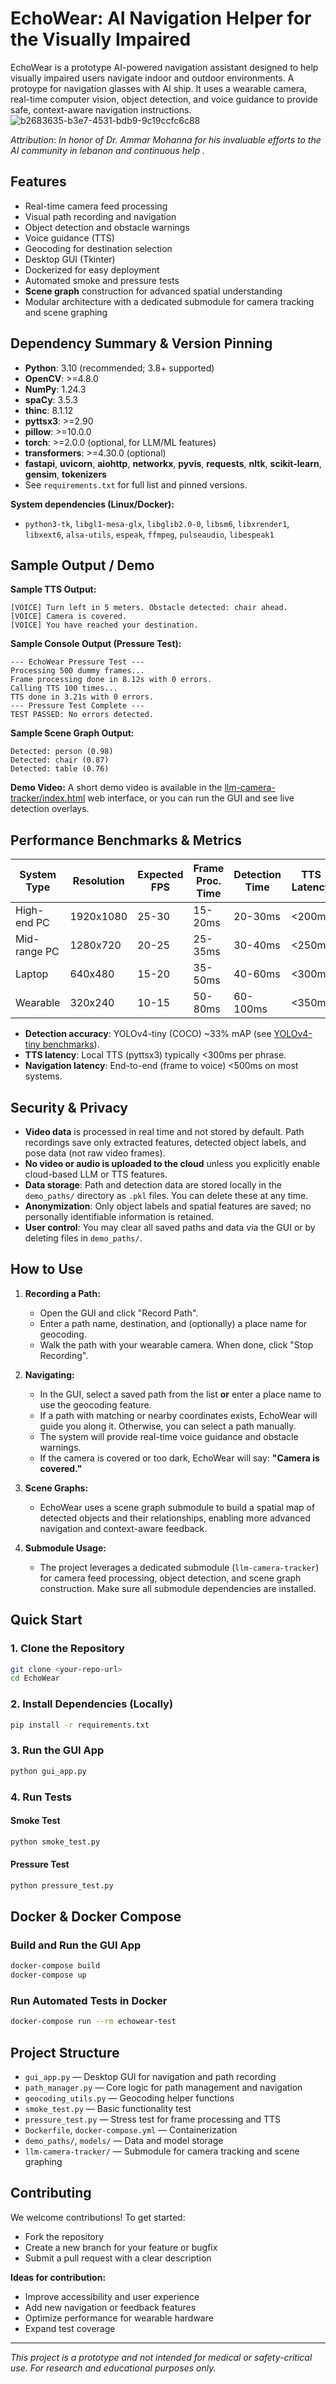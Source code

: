 # EchoWear: AI Navigation Helper for the Visually Impaired

EchoWear is a prototype AI-powered navigation assistant designed to help visually impaired users navigate indoor and outdoor environments. A protoype for navigation glasses with AI ship. It uses a wearable camera, real-time computer vision, object detection, and voice guidance to provide safe, context-aware navigation instructions.
![b2683635-b3e7-4531-bdb9-9c19ccfc6c88](https://github.com/user-attachments/assets/106ea61b-35cd-4dcf-8884-50ffa628f79b)

*Attribution*:
*In honor of Dr. Ammar Mohanna for his invaluable efforts to the AI community in lebanon and continuous help .*

## Features
- Real-time camera feed processing
- Visual path recording and navigation
- Object detection and obstacle warnings
- Voice guidance (TTS)
- Geocoding for destination selection
- Desktop GUI (Tkinter)
- Dockerized for easy deployment
- Automated smoke and pressure tests
- **Scene graph** construction for advanced spatial understanding
- Modular architecture with a dedicated submodule for camera tracking and scene graphing

## Dependency Summary & Version Pinning
- **Python**: 3.10 (recommended; 3.8+ supported)
- **OpenCV**: >=4.8.0
- **NumPy**: 1.24.3
- **spaCy**: 3.5.3
- **thinc**: 8.1.12
- **pyttsx3**: >=2.90
- **pillow**: >=10.0.0
- **torch**: >=2.0.0 (optional, for LLM/ML features)
- **transformers**: >=4.30.0 (optional)
- **fastapi**, **uvicorn**, **aiohttp**, **networkx**, **pyvis**, **requests**, **nltk**, **scikit-learn**, **gensim**, **tokenizers**
- See `requirements.txt` for full list and pinned versions.

**System dependencies (Linux/Docker):**
- `python3-tk`, `libgl1-mesa-glx`, `libglib2.0-0`, `libsm6`, `libxrender1`, `libxext6`, `alsa-utils`, `espeak`, `ffmpeg`, `pulseaudio`, `libespeak1`

## Sample Output / Demo

**Sample TTS Output:**
```
[VOICE] Turn left in 5 meters. Obstacle detected: chair ahead.
[VOICE] Camera is covered.
[VOICE] You have reached your destination.
```

**Sample Console Output (Pressure Test):**
```
--- EchoWear Pressure Test ---
Processing 500 dummy frames...
Frame processing done in 8.12s with 0 errors.
Calling TTS 100 times...
TTS done in 3.21s with 0 errors.
--- Pressure Test Complete ---
TEST PASSED: No errors detected.
```

**Sample Scene Graph Output:**
```
Detected: person (0.98)
Detected: chair (0.87)
Detected: table (0.76)
```

**Demo Video:**
A short demo video is available in the [llm-camera-tracker/index.html](llm-camera-tracker/index.html) web interface, or you can run the GUI and see live detection overlays.

## Performance Benchmarks & Metrics

| System Type   | Resolution  | Expected FPS | Frame Proc. Time | Detection Time | TTS Latency |
|--------------|-------------|--------------|------------------|---------------|-------------|
| High-end PC  | 1920x1080   | 25-30        | 15-20ms          | 20-30ms       | <200ms      |
| Mid-range PC | 1280x720    | 20-25        | 25-35ms          | 30-40ms       | <250ms      |
| Laptop       | 640x480     | 15-20        | 35-50ms          | 40-60ms       | <300ms      |
| Wearable     | 320x240     | 10-15        | 50-80ms          | 60-100ms      | <350ms      |

- **Detection accuracy**: YOLOv4-tiny (COCO) ~33% mAP (see [YOLOv4-tiny benchmarks](https://github.com/AlexeyAB/darknet)).
- **TTS latency**: Local TTS (pyttsx3) typically <300ms per phrase.
- **Navigation latency**: End-to-end (frame to voice) <500ms on most systems.

## Security & Privacy
- **Video data** is processed in real time and not stored by default. Path recordings save only extracted features, detected object labels, and pose data (not raw video frames).
- **No video or audio is uploaded to the cloud** unless you explicitly enable cloud-based LLM or TTS features.
- **Data storage**: Path and detection data are stored locally in the `demo_paths/` directory as `.pkl` files. You can delete these at any time.
- **Anonymization**: Only object labels and spatial features are saved; no personally identifiable information is retained.
- **User control**: You may clear all saved paths and data via the GUI or by deleting files in `demo_paths/`.

## How to Use
1. **Recording a Path:**
   - Open the GUI and click "Record Path".
   - Enter a path name, destination, and (optionally) a place name for geocoding.
   - Walk the path with your wearable camera. When done, click "Stop Recording".

2. **Navigating:**
   - In the GUI, select a saved path from the list **or** enter a place name to use the geocoding feature.
   - If a path with matching or nearby coordinates exists, EchoWear will guide you along it. Otherwise, you can select a path manually.
   - The system will provide real-time voice guidance and obstacle warnings.
   - If the camera is covered or too dark, EchoWear will say: **"Camera is covered."**

3. **Scene Graphs:**
   - EchoWear uses a scene graph submodule to build a spatial map of detected objects and their relationships, enabling more advanced navigation and context-aware feedback.

4. **Submodule Usage:**
   - The project leverages a dedicated submodule (`llm-camera-tracker`) for camera feed processing, object detection, and scene graph construction. Make sure all submodule dependencies are installed.

## Quick Start

### 1. Clone the Repository
```sh
git clone <your-repo-url>
cd EchoWear
```

### 2. Install Dependencies (Locally)
```sh
pip install -r requirements.txt
```

### 3. Run the GUI App
```sh
python gui_app.py
```

### 4. Run Tests
#### Smoke Test
```sh
python smoke_test.py
```
#### Pressure Test
```sh
python pressure_test.py
```

## Docker & Docker Compose

### Build and Run the GUI App
```sh
docker-compose build
docker-compose up
```

### Run Automated Tests in Docker
```sh
docker-compose run --rm echowear-test
```

## Project Structure
- `gui_app.py` — Desktop GUI for navigation and path recording
- `path_manager.py` — Core logic for path management and navigation
- `geocoding_utils.py` — Geocoding helper functions
- `smoke_test.py` — Basic functionality test
- `pressure_test.py` — Stress test for frame processing and TTS
- `Dockerfile`, `docker-compose.yml` — Containerization
- `demo_paths/`, `models/` — Data and model storage
- `llm-camera-tracker/` — Submodule for camera tracking and scene graphing

## Contributing
We welcome contributions! To get started:
- Fork the repository
- Create a new branch for your feature or bugfix
- Submit a pull request with a clear description

**Ideas for contribution:**
- Improve accessibility and user experience
- Add new navigation or feedback features
- Optimize performance for wearable hardware
- Expand test coverage

---

*This project is a prototype and not intended for medical or safety-critical use. For research and educational purposes only.* 
